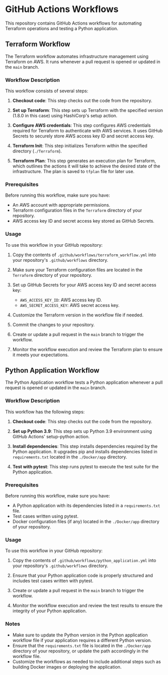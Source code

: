 # GitHub Actions Workflows

This repository contains GitHub Actions workflows for automating Terraform operations and testing a Python application.

## Terraform Workflow

The Terraform workflow automates infrastructure management using Terraform on AWS. It runs whenever a pull request is opened or updated in the `main` branch.

### Workflow Description

This workflow consists of several steps:

1. **Checkout code**: This step checks out the code from the repository.

2. **Set up Terraform**: This step sets up Terraform with the specified version (1.8.0 in this case) using HashiCorp's setup action.

3. **Configure AWS credentials**: This step configures AWS credentials required for Terraform to authenticate with AWS services. It uses GitHub Secrets to securely store AWS access key ID and secret access key.

4. **Terraform Init**: This step initializes Terraform within the specified directory (`./Terraform`).

5. **Terraform Plan**: This step generates an execution plan for Terraform, which outlines the actions it will take to achieve the desired state of the infrastructure. The plan is saved to `tfplan` file for later use.

### Prerequisites

Before running this workflow, make sure you have:

- An AWS account with appropriate permissions.
- Terraform configuration files in the `Terraform` directory of your repository.
- AWS access key ID and secret access key stored as GitHub Secrets.

### Usage

To use this workflow in your GitHub repository:

1. Copy the contents of `.github/workflows/terraform_workflow.yml` into your repository's `.github/workflows` directory.

2. Make sure your Terraform configuration files are located in the `Terraform` directory of your repository.

3. Set up GitHub Secrets for your AWS access key ID and secret access key:
   - `AWS_ACCESS_KEY_ID`: AWS access key ID.
   - `AWS_SECRET_ACCESS_KEY`: AWS secret access key.

4. Customize the Terraform version in the workflow file if needed.

5. Commit the changes to your repository.

6. Create or update a pull request in the `main` branch to trigger the workflow.

7. Monitor the workflow execution and review the Terraform plan to ensure it meets your expectations.

## Python Application Workflow

The Python Application workflow tests a Python application whenever a pull request is opened or updated in the `main` branch.

### Workflow Description

This workflow has the following steps:

1. **Checkout code**: This step checks out the code from the repository.

2. **Set up Python 3.9**: This step sets up Python 3.9 environment using GitHub Actions' setup-python action.

3. **Install dependencies**: This step installs dependencies required by the Python application. It upgrades pip and installs dependencies listed in `requirements.txt` located in the `./Docker/app` directory.

4. **Test with pytest**: This step runs pytest to execute the test suite for the Python application.

### Prerequisites

Before running this workflow, make sure you have:

- A Python application with its dependencies listed in a `requirements.txt` file.
- Test cases written using pytest.
- Docker configuration files (if any) located in the `./Docker/app` directory of your repository.

### Usage

To use this workflow in your GitHub repository:

1. Copy the contents of `.github/workflows/python_application.yml` into your repository's `.github/workflows` directory.

2. Ensure that your Python application code is properly structured and includes test cases written with pytest.

3. Create or update a pull request in the `main` branch to trigger the workflow.

4. Monitor the workflow execution and review the test results to ensure the integrity of your Python application.

### Notes

- Make sure to update the Python version in the Python application workflow file if your application requires a different Python version.
- Ensure that the `requirements.txt` file is located in the `./Docker/app` directory of your repository, or update the path accordingly in the workflow file.
- Customize the workflows as needed to include additional steps such as building Docker images or deploying the application.

